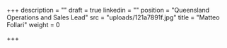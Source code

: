 +++
description = ""
draft = true
linkedin = ""
position = "Queensland Operations and Sales Lead"
src = "uploads/121a7891f.jpg"
title = "Matteo Follari"
weight = 0

+++

